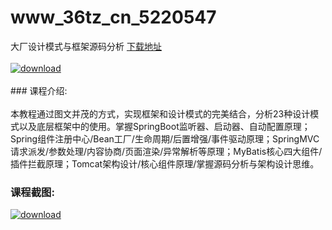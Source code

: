 # www_36tz_cn_5220547
大厂设计模式与框架源码分析
[下载地址](http://www.36tz.cn/article/5220547 "下载地址")
<br/></br>[![download](http://36tz.cn/muke_img/2021_07_1-60-300x173.png "下载地址")](http://www.36tz.cn/article/5220547 "下载地址")
<br/></br>### 课程介绍:<br/></br>本教程通过图文并茂的方式，实现框架和设计模式的完美结合，分析23种设计模式以及底层框架中的使用。掌握SpringBoot监听器、启动器、自动配置原理；Spring组件注册中心/Bean工厂/生命周期/后置增强/事件驱动原理；SpringMVC请求派发/参数处理/内容协商/页面渲染/异常解析等原理；MyBatis核心四大组件/插件拦截原理；Tomcat架构设计/核心组件原理/掌握源码分析与架构设计思维。

### 课程截图:
[![download](http://36tz.cn/muke_img/2021_07_2-55.png "下载地址")](http://www.36tz.cn/article/5220547 "下载地址")

